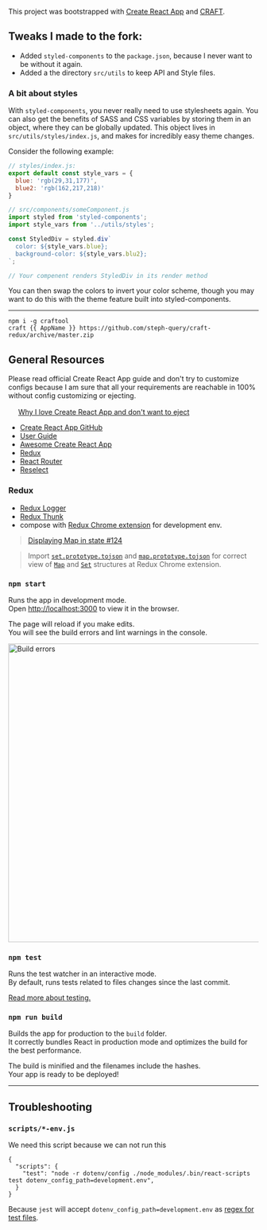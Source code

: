This project was bootstrapped with [Create React App](https://github.com/facebookincubator/create-react-app) and [CRAFT](https://github.com/stoyan/craft).

## Tweaks I made to the fork:

- Added `styled-components` to the `package.json`, because I never want to be without it again.
- Added a the directory `src/utils` to keep API and Style files.

### A bit about styles

With `styled-components`, you never really need to use stylesheets again. You can also get the benefits of SASS and CSS variables by storing them in an object, where they can be globally updated. This object lives in `src/utils/styles/index.js`, and makes for incredibly easy theme changes.

Consider the following example:
```javascript
// styles/index.js:
export default const style_vars = {
  blue: 'rgb(29,31,177)',
  blue2: 'rgb(162,217,218)'
}
```

```javascript
// src/components/someComponent.js
import styled from 'styled-components';
import style_vars from '../utils/styles';

const StyledDiv = styled.div`
  color: ${style_vars.blue};
  background-color: ${style_vars.blu2};
`;

// Your compenent renders StyledDiv in its render method
```

You can then swap the colors to invert your color scheme, though you may want to do this with the theme feature built into styled-components.

---

```
npm i -g craftool
craft {{ AppName }} https://github.com/steph-query/craft-redux/archive/master.zip
```

## General Resources

Please read official Create React App guide and don't try to customize configs because I am sure that all your requirements are reachable in 100% without config customizing or ejecting.

<img src="http://i.imgur.com/ULoeOL4.png" height="16"/> [Why I love Create React App and don't want to eject](https://medium.com/@valeriy.sorokobatko/why-i-love-create-react-app-e63b1be689a3)

* [Create React App GitHub](https://github.com/facebookincubator/create-react-app)
* [User Guide](https://github.com/facebookincubator/create-react-app/blob/master/packages/react-scripts/template/README.md)
* [Awesome Create React App](https://github.com/tuchk4/awesome-create-react-app)
* [Redux](http://redux.js.org/)
* [React Router](https://reacttraining.com/react-router/)
* [Reselect](https://github.com/reactjs/reselect)

### Redux

* [Redux Logger](https://github.com/evgenyrodionov/redux-logger)
* [Redux Thunk](https://github.com/gaearon/redux-thunk)
* compose with [Redux Chrome extension](https://github.com/zalmoxisus/redux-devtools-extension) for development env.

> [Displaying Map in state #124](https://github.com/zalmoxisus/redux-devtools-extension/issues/124)

>  Import [`set.prototype.tojson`](https://www.npmjs.com/package/set.prototype.tojson) and [`map.prototype.tojson`](https://www.npmjs.com/package/map.prototype.tojson) for correct view of [`Map`](https://developer.mozilla.org/en-US/docs/Web/JavaScript/Reference/Global_Objects/Map) and [`Set`](https://developer.mozilla.org/en-US/docs/Web/JavaScript/Reference/Global_Objects/Set) structures at Redux Chrome extension.

### `npm start`

Runs the app in development mode.<br>
Open [http://localhost:3000](http://localhost:3000) to view it in the browser.

The page will reload if you make edits.<br>
You will see the build errors and lint warnings in the console.

<img src='https://camo.githubusercontent.com/41678b3254cf583d3186c365528553c7ada53c6e/687474703a2f2f692e696d6775722e636f6d2f466e4c566677362e706e67' width='600' alt='Build errors'>

### `npm test`

Runs the test watcher in an interactive mode.<br>
By default, runs tests related to files changes since the last commit.

[Read more about testing.](https://github.com/facebookincubator/create-react-app/blob/master/packages/react-scripts/template/README.md#running-tests)

### `npm run build`

Builds the app for production to the `build` folder.<br>
It correctly bundles React in production mode and optimizes the build for the best performance.

The build is minified and the filenames include the hashes.<br>
Your app is ready to be deployed!


---

## Troubleshooting

### `scripts/*-env.js`

We need this script because we can not run this

```
{
  "scripts": {
    "test": "node -r dotenv/config ./node_modules/.bin/react-scripts test dotenv_config_path=development.env",
  }
}
```

Because `jest` will accept `dotenv_config_path=development.env` as [regex for test files](https://facebook.github.io/jest/docs/cli.html#jest-regexfortestfiles).
